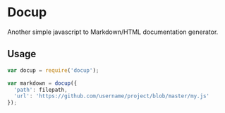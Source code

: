 # Docup

Another simple javascript to Markdown/HTML documentation generator.

## Usage

```js
var docup = require('docup');

var markdown = docup({
  'path': filepath,
  'url': 'https://github.com/username/project/blob/master/my.js'
});
```